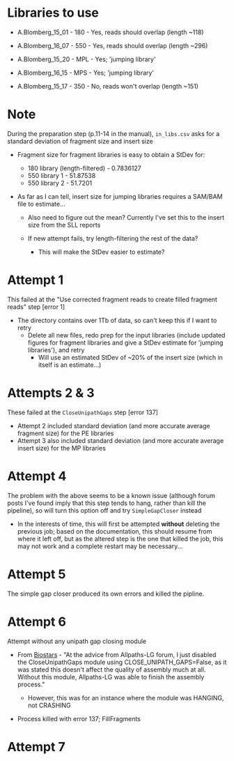 # Libraries to use
* A.Blomberg_15_01 - 180 - Yes, reads should overlap (length ~118)
* A.Blomberg_16_07 - 550 - Yes, reads should overlap (length ~296)
* A.Blomberg_15_20 - MPL - Yes; 'jumping library'
* A.Blomberg_16_15 - MPS - Yes; 'jumping library'

* A.Blomberg_15_17 - 350 - No, reads won't overlap (length ~151)

# Note
During the preparation step (p.11-14 in the manual), `in_libs.csv` asks for a standard deviation
of fragment size and insert size
* Fragment size for fragment libraries is easy to obtain a StDev for:
  * 180 library (length-filtered) - 0.7836127
  * 550 library 1 - 51.87538
  * 550 library 2 - 51.7201

* As far as I can tell, insert size for jumping libraries requires a SAM/BAM file to estimate...
  * Also need to figure out the mean? Currently I've set this to the insert size from the SLL reports

  * If new attempt fails, try length-filtering the rest of the data?
    * This will make the StDev easier to estimate?

# Attempt 1
This failed at the "Use corrected fragment reads to create filled fragment reads" step [error 1]
* The directory contains over 1Tb of data, so can't keep this if I want to retry
  * Delete all new files, redo prep for the input libraries (include updated figures for fragment
    libraries and give a StDev estimate for 'jumping libraries'), and retry
    * Will use an estimated StDev of ~20% of the insert size (which in itself is an estimate...)

# Attempts 2 & 3
These failed at the `CloseUnipathGaps` step [error 137]
* Attempt 2 included standard deviation (and more accurate average fragment size) for the PE libraries
* Attempt 3 also included standard deviation (and more accurate average insert size) for the MP libraries

# Attempt 4
The problem with the above seems to be a known issue (although forum posts I've found imply that this step tends
to hang, rather than kill the pipeline), so will turn this option off and try `SimpleGapCloser` instead
* In the interests of time, this will first be attempted **without** deleting the previous job; based on the
  documentation, this should resume from where it left off, but as the altered step is the one that killed the
  job, this may not work and a complete restart may be necessary...

# Attempt 5
The simple gap closer produced its own errors and killed the pipline. 

# Attempt 6
Attempt without any unipath gap closing module
* From [Biostars](https://www.biostars.org/p/122091/) - "At the advice from Allpaths-LG forum, I just disabled
the CloseUnipathGaps module using CLOSE_UNIPATH_GAPS=False, as it was stated this doesn't affect the quality of
assembly much at all. Without this module, Allpaths-LG was able to finish the assembly process."
  * However, this was for an instance where the module was HANGING, not CRASHING

* Process killed with error 137; FillFragments

# Attempt 7
